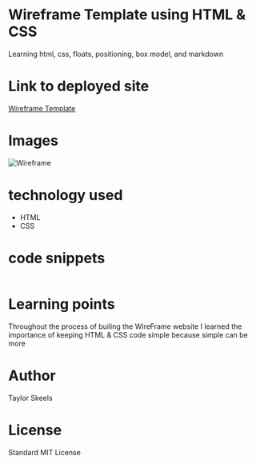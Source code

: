 <!-- Put the name of the project after the # -->
<!-- the # means h1  -->
# Wireframe Template using HTML & CSS

<!-- Put a description of what the project is -->
Learning html, css, floats, positioning, box model, and markdown


# Link to deployed site
<!-- make a link to the deployed site --> 
<!-- [What the user will see](the link to the deployed site) -->
[Wireframe Template](www.url.com)


# Images
<!-- take a picture of the image and add it into the readme  -->
<!-- ![image title](path or link to image) -->
![Wireframe](/images/Easier-Layout.png)

# technology used
<!-- make a list of technology used -->
<!-- what you used for this web app, like html css -->
- HTML
- CSS
<!-- 
1. First ordered list item
2. Another item
⋅⋅* Unordered sub-list. 
1. Actual numbers don't matter, just that it's a number
⋅⋅1. Ordered sub-list
4. And another item. 
-->


# code snippets
<!-- put snippets of code inside ``` ``` so it will look like code -->
<!-- if you want to put blockquotes use a > -->

```

```


# Learning points
<!-- Learning points where you would write what you thought was helpful -->
Throughout the process of builing the WireFrame website I learned the importance of keeping HTML & CSS code simple because simple can be more 


# Author 
<!-- make a link to the deployed site and have your name as the link -->
Taylor Skeels

# License
Standard MIT License